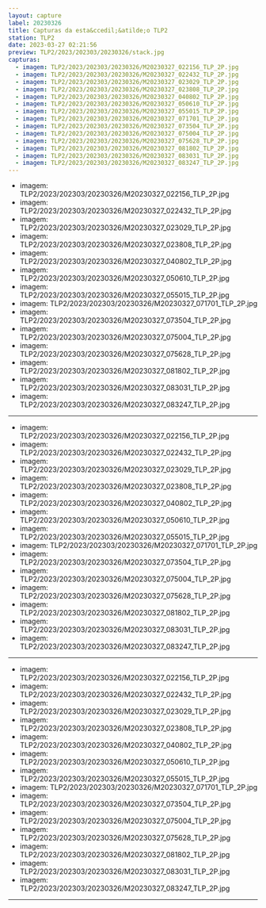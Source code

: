 ```yaml
---
layout: capture
label: 20230326
title: Capturas da esta&ccedil;&atilde;o TLP2
station: TLP2
date: 2023-03-27 02:21:56
preview: TLP2/2023/202303/20230326/stack.jpg
capturas:
  - imagem: TLP2/2023/202303/20230326/M20230327_022156_TLP_2P.jpg
  - imagem: TLP2/2023/202303/20230326/M20230327_022432_TLP_2P.jpg
  - imagem: TLP2/2023/202303/20230326/M20230327_023029_TLP_2P.jpg
  - imagem: TLP2/2023/202303/20230326/M20230327_023808_TLP_2P.jpg
  - imagem: TLP2/2023/202303/20230326/M20230327_040802_TLP_2P.jpg
  - imagem: TLP2/2023/202303/20230326/M20230327_050610_TLP_2P.jpg
  - imagem: TLP2/2023/202303/20230326/M20230327_055015_TLP_2P.jpg
  - imagem: TLP2/2023/202303/20230326/M20230327_071701_TLP_2P.jpg
  - imagem: TLP2/2023/202303/20230326/M20230327_073504_TLP_2P.jpg
  - imagem: TLP2/2023/202303/20230326/M20230327_075004_TLP_2P.jpg
  - imagem: TLP2/2023/202303/20230326/M20230327_075628_TLP_2P.jpg
  - imagem: TLP2/2023/202303/20230326/M20230327_081802_TLP_2P.jpg
  - imagem: TLP2/2023/202303/20230326/M20230327_083031_TLP_2P.jpg
  - imagem: TLP2/2023/202303/20230326/M20230327_083247_TLP_2P.jpg
---
```

  - imagem: TLP2/2023/202303/20230326/M20230327_022156_TLP_2P.jpg
  - imagem: TLP2/2023/202303/20230326/M20230327_022432_TLP_2P.jpg
  - imagem: TLP2/2023/202303/20230326/M20230327_023029_TLP_2P.jpg
  - imagem: TLP2/2023/202303/20230326/M20230327_023808_TLP_2P.jpg
  - imagem: TLP2/2023/202303/20230326/M20230327_040802_TLP_2P.jpg
  - imagem: TLP2/2023/202303/20230326/M20230327_050610_TLP_2P.jpg
  - imagem: TLP2/2023/202303/20230326/M20230327_055015_TLP_2P.jpg
  - imagem: TLP2/2023/202303/20230326/M20230327_071701_TLP_2P.jpg
  - imagem: TLP2/2023/202303/20230326/M20230327_073504_TLP_2P.jpg
  - imagem: TLP2/2023/202303/20230326/M20230327_075004_TLP_2P.jpg
  - imagem: TLP2/2023/202303/20230326/M20230327_075628_TLP_2P.jpg
  - imagem: TLP2/2023/202303/20230326/M20230327_081802_TLP_2P.jpg
  - imagem: TLP2/2023/202303/20230326/M20230327_083031_TLP_2P.jpg
  - imagem: TLP2/2023/202303/20230326/M20230327_083247_TLP_2P.jpg
---
  - imagem: TLP2/2023/202303/20230326/M20230327_022156_TLP_2P.jpg
  - imagem: TLP2/2023/202303/20230326/M20230327_022432_TLP_2P.jpg
  - imagem: TLP2/2023/202303/20230326/M20230327_023029_TLP_2P.jpg
  - imagem: TLP2/2023/202303/20230326/M20230327_023808_TLP_2P.jpg
  - imagem: TLP2/2023/202303/20230326/M20230327_040802_TLP_2P.jpg
  - imagem: TLP2/2023/202303/20230326/M20230327_050610_TLP_2P.jpg
  - imagem: TLP2/2023/202303/20230326/M20230327_055015_TLP_2P.jpg
  - imagem: TLP2/2023/202303/20230326/M20230327_071701_TLP_2P.jpg
  - imagem: TLP2/2023/202303/20230326/M20230327_073504_TLP_2P.jpg
  - imagem: TLP2/2023/202303/20230326/M20230327_075004_TLP_2P.jpg
  - imagem: TLP2/2023/202303/20230326/M20230327_075628_TLP_2P.jpg
  - imagem: TLP2/2023/202303/20230326/M20230327_081802_TLP_2P.jpg
  - imagem: TLP2/2023/202303/20230326/M20230327_083031_TLP_2P.jpg
  - imagem: TLP2/2023/202303/20230326/M20230327_083247_TLP_2P.jpg
---
  - imagem: TLP2/2023/202303/20230326/M20230327_022156_TLP_2P.jpg
  - imagem: TLP2/2023/202303/20230326/M20230327_022432_TLP_2P.jpg
  - imagem: TLP2/2023/202303/20230326/M20230327_023029_TLP_2P.jpg
  - imagem: TLP2/2023/202303/20230326/M20230327_023808_TLP_2P.jpg
  - imagem: TLP2/2023/202303/20230326/M20230327_040802_TLP_2P.jpg
  - imagem: TLP2/2023/202303/20230326/M20230327_050610_TLP_2P.jpg
  - imagem: TLP2/2023/202303/20230326/M20230327_055015_TLP_2P.jpg
  - imagem: TLP2/2023/202303/20230326/M20230327_071701_TLP_2P.jpg
  - imagem: TLP2/2023/202303/20230326/M20230327_073504_TLP_2P.jpg
  - imagem: TLP2/2023/202303/20230326/M20230327_075004_TLP_2P.jpg
  - imagem: TLP2/2023/202303/20230326/M20230327_075628_TLP_2P.jpg
  - imagem: TLP2/2023/202303/20230326/M20230327_081802_TLP_2P.jpg
  - imagem: TLP2/2023/202303/20230326/M20230327_083031_TLP_2P.jpg
  - imagem: TLP2/2023/202303/20230326/M20230327_083247_TLP_2P.jpg
---
